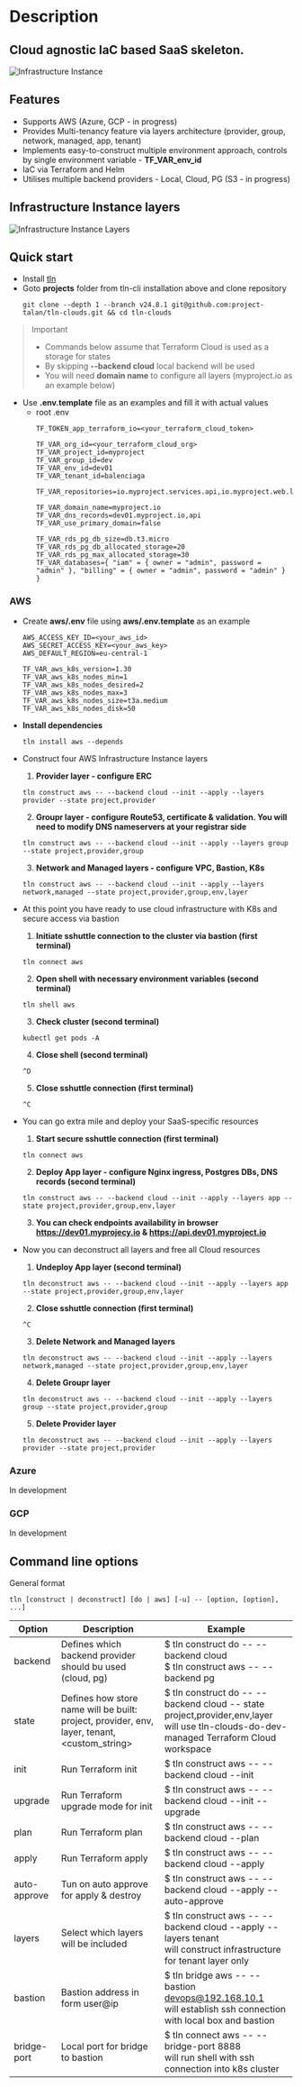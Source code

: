 # Description
## Cloud agnostic IaC based SaaS skeleton.
![Infrastructure Instance](ii.png)

## Features
* Supports AWS (Azure, GCP - in progress)
* Provides Multi-tenancy feature via layers architecture (provider, group, network, managed, app, tenant)
* Implements easy-to-construct multiple environment approach, controls by single environment variable - **TF_VAR_env_id**
* IaC via Terraform and Helm
* Utilises multiple backend providers - Local, Cloud, PG (S3 - in progress)

## Infrastructure Instance layers
![Infrastructure Instance Layers](layers.png)

## Quick start
* Install [tln](https://www.npmjs.com/package/tln-cli)
* Goto **projects** folder from tln-cli installation above and clone repository
  ```
  git clone --depth 1 --branch v24.8.1 git@github.com:project-talan/tln-clouds.git && cd tln-clouds
  ```
> Important<br>
> * Commands below assume that Terraform Cloud is used as a storage for states<br/>
> * By skipping **--backend cloud** local backend will be used<br/>
> * You will need **domain name** to configure all layers (myproject.io as an example below)
* Use **.env.template** file as an examples and fill it with actual values
  * root .env
    ```
    TF_TOKEN_app_terraform_io=<your_terraform_cloud_token>

    TF_VAR_org_id=<your_terraform_cloud_org>
    TF_VAR_project_id=myproject
    TF_VAR_group_id=dev
    TF_VAR_env_id=dev01
    TF_VAR_tenant_id=balenciaga
    
    TF_VAR_repositories=io.myproject.services.api,io.myproject.web.landing

    TF_VAR_domain_name=myproject.io
    TF_VAR_dns_records=dev01.myproject.io,api
    TF_VAR_use_primary_domain=false

    TF_VAR_rds_pg_db_size=db.t3.micro
    TF_VAR_rds_pg_db_allocated_storage=20
    TF_VAR_rds_pg_max_allocated_storage=30
    TF_VAR_databases={ "iam" = { owner = "admin", password = "admin" }, "billing" = { owner = "admin", password = "admin" } }
    ```

### AWS
  * Create **aws/.env** file using **aws/.env.template** as an example
    ```
    AWS_ACCESS_KEY_ID=<your_aws_id>
    AWS_SECRET_ACCESS_KEY=<your_aws_key>
    AWS_DEFAULT_REGION=eu-central-1

    TF_VAR_aws_k8s_version=1.30
    TF_VAR_aws_k8s_nodes_min=1
    TF_VAR_aws_k8s_nodes_desired=2
    TF_VAR_aws_k8s_nodes_max=3
    TF_VAR_aws_k8s_nodes_size=t3a.medium
    TF_VAR_aws_k8s_nodes_disk=50
    ```
* **Install dependencies**
  ```
  tln install aws --depends
  ```
* Construct four AWS Infrastructure Instance layers

  1. **Provider layer - configure ERC**
    ```
    tln construct aws -- --backend cloud --init --apply --layers provider --state project,provider
    ```
  2. **Groupr layer - configure Route53, certificate & validation. You will need to modify DNS nameservers at your registrar side**
    ```
    tln construct aws -- --backend cloud --init --apply --layers group --state project,provider,group
    ```
  3. **Network and Managed layers - configure VPC, Bastion, K8s**
    ```
    tln construct aws -- --backend cloud --init --apply --layers network,managed --state project,provider,group,env,layer
    ```
* At this point you have ready to use cloud infrastructure with K8s and secure access via bastion
  
  1. **Initiate sshuttle connection to the cluster via bastion (first terminal)**
    ```
    tln connect aws
    ```
  2. **Open shell with necessary environment variables (second terminal)**
    ```
    tln shell aws
    ```
  3. **Check cluster (second terminal)**
    ```
    kubectl get pods -A
    ```
  4. **Close shell (second terminal)**
    ```
    ^D
    ```
  5. **Close sshuttle connection (first terminal)**
    ```
    ^C
    ```
* You can go extra mile and deploy your SaaS-specific resources

  1. **Start secure sshuttle connection (first terminal)**
    ```
    tln connect aws
    ```
  2. **Deploy App layer - configure Nginx ingress, Postgres DBs, DNS records (second terminal)**
    ```
    tln construct aws -- --backend cloud --init --apply --layers app --state project,provider,group,env,layer
    ```
  3. **You can check endpoints availability in browser https://dev01.myprojecy.io & https://api.dev01.myproject.io**

* Now you can deconstruct all layers and free all Cloud resources

  1. **Undeploy App layer (second terminal)**
    ```
    tln deconstruct aws -- --backend cloud --init --apply --layers app --state project,provider,group,env,layer
    ```
  2. **Close sshuttle connection (first terminal)**
    ```
    ^C
    ```
  3. **Delete Network and Managed layers**
    ```
    tln deconstruct aws -- --backend cloud --init --apply --layers network,managed --state project,provider,group,env,layer
    ```
  4. **Delete Groupr layer**
    ```
    tln deconstruct aws -- --backend cloud --init --apply --layers group --state project,provider,group
    ```
  5. **Delete Provider layer**
    ```
    tln deconstruct aws -- --backend cloud --init --apply --layers provider --state project,provider
    ```

### Azure
  In development

### GCP
  In development

## Command line options
General format
```
tln [construct | deconstruct] [do | aws] [-u] -- [option, [option], ...]
```
| Option  | Description | Example |
| ------------- | ------------- | ------------- |
| backend | Defines which backend provider should bu used (cloud, pg) | $ tln construct do -- --backend cloud <br /> $ tln construct aws -- --backend pg |
| state | Defines how store name will be built: project, provider, env, layer, tenant, <custom_string> | $ tln construct do -- --backend cloud -- state project,provider,env,layer <br /> will use tln-clouds-do-dev-managed Terraform Cloud workspace  |
| init | Run Terraform init | $ tln construct aws -- --backend cloud --init |
| upgrade | Run Terraform upgrade mode for init | $ tln construct aws -- --backend cloud --init --upgrade |
| plan | Run Terraform plan | $ tln construct aws -- --backend cloud --plan |
| apply | Run Terraform apply | $ tln construct aws -- --backend cloud --apply |
| auto-approve | Tun on auto approve for apply & destroy | $ tln construct aws -- --backend cloud --apply --auto-approve |
| layers | Select which layers will be included | $ tln construct aws -- --backend cloud --apply --layers tenant <br /> will construct infrastructure for tenant layer only |
| bastion | Bastion address in form user@ip | $ tln bridge aws -- --bastion devops@192.168.10.1 <br /> will establish ssh connection with local box and bastion |
| bridge-port | Local port for bridge to bastion | $ tln connect aws -- --bridge-port 8888 <br /> will run shell with ssh connection into k8s cluster |
